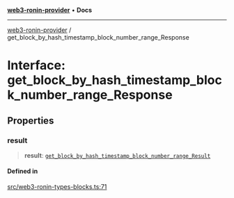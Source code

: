 [**web3-ronin-provider**](../README.md) • **Docs**

***

[web3-ronin-provider](../globals.md) / get\_block\_by\_hash\_timestamp\_block\_number\_range\_Response

# Interface: get\_block\_by\_hash\_timestamp\_block\_number\_range\_Response

## Properties

### result

> **result**: [`get_block_by_hash_timestamp_block_number_range_Result`](get_block_by_hash_timestamp_block_number_range_Result.md)

#### Defined in

[src/web3-ronin-types-blocks.ts:71](https://github.com/chuacw/web3-ronin-provider/blob/746ea3f5b1cadd8ceeca40298f62b32897e1ae69/src/web3-ronin-types-blocks.ts#L71)
